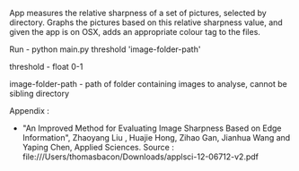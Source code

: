 App measures the relative sharpness of a set of pictures, selected by directory.
Graphs the pictures based on this relative sharpness value, and given the app is on OSX, adds an appropriate colour tag to the files.

Run - python main.py threshold 'image-folder-path' 

threshold - float 0-1

image-folder-path - path of folder containing images to analyse, cannot be sibling directory

Appendix :

- "An Improved Method for Evaluating Image Sharpness Based on Edge Information",
  Zhaoyang Liu , Huajie Hong, Zihao Gan, Jianhua Wang and Yaping Chen,
  Applied Sciences.
  Source : file:///Users/thomasbacon/Downloads/applsci-12-06712-v2.pdf
